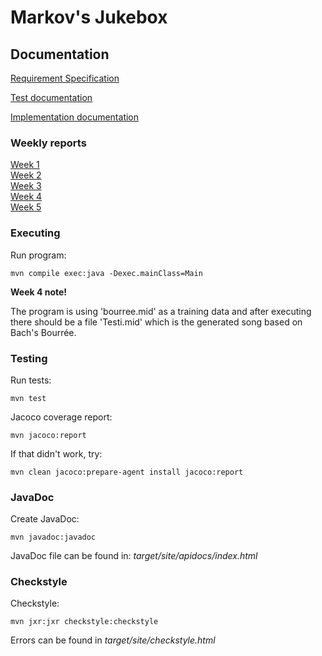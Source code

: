 # Markov's Jukebox


## Documentation

[Requirement Specification](https://github.com/Faktatykki/tira-labra-markovjukebox/blob/main/markovjukebox/documentation/requirement_specification.md) 

[Test documentation](https://github.com/Faktatykki/tira-labra-markovjukebox/blob/main/markovjukebox/documentation/testdocumentation.md)  

[Implementation documentation](https://github.com/Faktatykki/tira-labra-markovjukebox/blob/main/markovjukebox/documentation/implementation_document.md)  



### Weekly reports

[Week 1](https://github.com/Faktatykki/tira-labra-markovjukebox/blob/main/markovjukebox/documentation/weekly_report_1.md)  
[Week 2](https://github.com/Faktatykki/tira-labra-markovjukebox/blob/main/markovjukebox/documentation/weekly_report_2.md)  
[Week 3](https://github.com/Faktatykki/tira-labra-markovjukebox/blob/main/markovjukebox/documentation/weekly_report_3.md)  
[Week 4](https://github.com/Faktatykki/tira-labra-markovjukebox/blob/main/markovjukebox/documentation/weekly_report_4.md)  
[Week 5](https://github.com/Faktatykki/tira-labra-markovjukebox/blob/main/markovjukebox/documentation/weekly_report_5.md)

### Executing

Run program:

```
mvn compile exec:java -Dexec.mainClass=Main

```

**Week 4 note!**

The program is using 'bourree.mid' as a training data and after executing there should be
a file 'Testi.mid' which is the generated song based on Bach's Bourrée. 

### Testing

Run tests: 

```
mvn test
```
  
Jacoco coverage report:

```
mvn jacoco:report
```
If that didn't work, try: 

```
mvn clean jacoco:prepare-agent install jacoco:report
```

### JavaDoc

Create JavaDoc:
```
mvn javadoc:javadoc
```
JavaDoc file can be found in:
*target/site/apidocs/index.html*

### Checkstyle 

Checkstyle: 

```
mvn jxr:jxr checkstyle:checkstyle
```

Errors can be found in *target/site/checkstyle.html*
